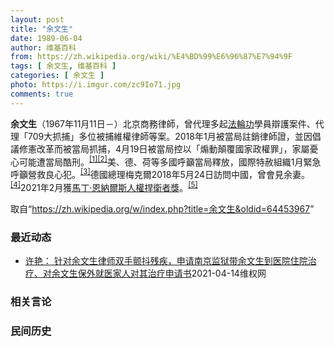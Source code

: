 ```yaml
---
layout: post
title: "余文生"
date: 1989-06-04
author: 维基百科
from: https://zh.wikipedia.org/wiki/%E4%BD%99%E6%96%87%E7%94%9F
tags: [ 余文生, 维基百科 ]
categories: [ 余文生 ]
photo: https://i.imgur.com/zc9Io71.jpg
comments: true
---
```

<div class="mw-parser-output">
<p><b>余文生</b>（1967年11月11日<span class="useeditintro" title="Template:BLP editintro">－</span>）北京商務律師，曾代理多起<a href="/wiki/%E6%B3%95%E8%BC%AA%E5%8A%9F" class="mw-redirect" title="法輪功">法輪功</a>學員辯護案件、代理「709大抓捕」多位被捕維權律師等案。2018年1月被當局註銷律師證，並因倡議修憲改革而被當局抓捕，4月19日被當局控以「煽動顛覆國家政權罪」，家屬憂心可能遭當局酷刑。<sup id="cite_ref-EPO0420_1-0" class="reference"><a href="#cite_note-EPO0420-1">[1]</a></sup><sup id="cite_ref-bbc17_2-0" class="reference"><a href="#cite_note-bbc17-2">[2]</a></sup>美、德、荷等多國呼籲當局釋放，國際特赦組織1月緊急呼籲營救良心犯。<sup id="cite_ref-amnesty_3-0" class="reference"><a href="#cite_note-amnesty-3">[3]</a></sup>德國總理梅克爾2018年5月24日訪問中國，曾會見余妻。<sup id="cite_ref-4" class="reference"><a href="#cite_note-4">[4]</a></sup>2021年2月獲<a href="/wiki/%E9%A9%AC%E4%B8%81%C2%B7%E6%81%A9%E7%BA%B3%E5%B0%94%E6%96%AF%E4%BA%BA%E6%9D%83%E6%8D%8D%E5%8D%AB%E8%80%85%E5%A5%96" title="马丁·恩纳尔斯人权捍卫者奖">馬丁·恩納爾斯人權捍衛者獎</a>。<sup id="cite_ref-5" class="reference"><a href="#cite_note-5">[5]</a></sup>
</p>
</div><noscript><img src="//zh.wikipedia.org/wiki/Special:CentralAutoLogin/start?type=1x1" alt="" title="" width="1" height="1" style="border: none; position: absolute;"></noscript>
<div class="printfooter">取自“<a dir="ltr" href="https://zh.wikipedia.org/w/index.php?title=余文生&amp;oldid=64453967">https://zh.wikipedia.org/w/index.php?title=余文生&amp;oldid=64453967</a>”</div><div id="recent-news"><h3>最近动态</h3><ul><li><a href="https://nodebe4.github.io/waimei/2021-04-14/%E8%AE%B8%E8%89%B3-%E9%92%88%E5%AF%B9%E4%BD%99%E6%96%87%E7%94%9F%E5%BE%8B%E5%B8%88%E5%8F%8C%E6%89%8B%E9%A2%A4%E6%8A%96%E6%AE%8B%E7%96%BE-%E7%94%B3%E8%AF%B7%E5%8D%97%E4%BA%AC%E7%9B%91%E7%8B%B1%E5%B8%A6%E4%BD%99%E6%96%87%E7%94%9F%E5%88%B0%E5%8C%BB%E9%99%A2%E4%BD%8F%E9%99%A2%E6%B2%BB%E7%96%97-%E5%AF%B9%E4%BD%99%E6%96%87%E7%94%9F%E4%BF%9D%E5%A4%96%E5%B0%B1%E5%8C%BB%E5%AE%B6%E4%BA%BA%E5%AF%B9%E5%85%B6" title="许艳： 针对余文生律师双手颤抖残疾，申请南京监狱带余文生到医院住院治疗、对余文生保外就医家人对其治疗申请书—— 尊敬的南京监狱祝永宏监狱长：您好！ 申请人：许艳，身份证号：，住址：北京市，石景山...">许艳： 针对余文生律师双手颤抖残疾，申请南京监狱带余文生到医院住院治疗、对余文生保外就医家人对其治疗申请书</a><time>2021-04-14</time><a class="tag">维权网</a></li>
</ul></div><div id="open-opinion"><h3>相关言论</h3><ul></ul></div><div id="mjls-record"><h3>民间历史</h3><ul></ul></div>